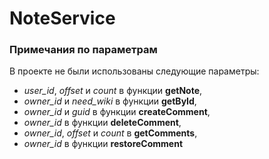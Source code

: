 # NoteService
### Примечания по параметрам
В проекте не были использованы следующие параметры:
- _user_id_, _offset_ и _count_ в функции **getNote**,
- _owner_id_ и _need_wiki_ в функции **getById**,
- _owner_id_ и _guid_ в функции **createComment**,
- _owner_id_ в функции **deleteComment**,
- _owner_id_, _offset_ и _count_ в **getComments**,
- _owner_id_ в функции **restoreComment**
